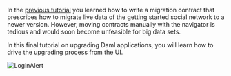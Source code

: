 In the [previous tutorial](https://daml.com/interactive-tutorials/upgrading/upgrading-daml-models) you learned how
to write a migration contract that prescribes how to migrate live data of the getting started social
network to a newer version. However, moving contracts manually with the navigator is tedious and
would soon become unfeasible for big data sets.

In this final tutorial on upgrading Daml applications, you will learn how to drive the upgrading
process from the UI.

![LoginAlert](assets/login_screen.png)
